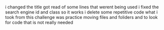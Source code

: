 i changed the title 
got read of some lines that werent being used 
i fixed the search engine id and class so it works
i delete some repetitive code
what i took from this challenge was practice moving files and foliders and to look for code that is not really needed
